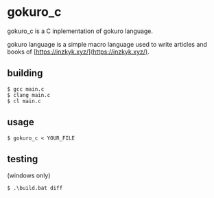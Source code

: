 # gokuro_c

gokuro_c is a C inplementation of gokuro language.

gokuro language is a simple macro language used to write articles and books of [https://inzkyk.xyz/](https://inzkyk.xyz/).

## building

```
$ gcc main.c
$ clang main.c
$ cl main.c
```

## usage

```
$ gokuro_c < YOUR_FILE
```

## testing

(windows only)

```
$ .\build.bat diff
```
